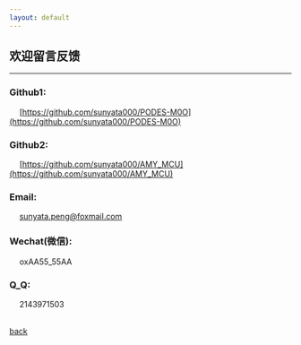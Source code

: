 ```yaml
---
layout: default
---
```


## 欢迎留言反馈

***
### Github1: 
&emsp; [https://github.com/sunyata000/PODES-M0O](https://github.com/sunyata000/PODES-M0O)
<br>

### Github2: 
&emsp; [https://github.com/sunyata000/AMY_MCU](https://github.com/sunyata000/AMY_MCU)
<br>

### Email: 
&emsp; [sunyata.peng@foxmail.com](mailto:sunyata.peng@foxmail.com?subject=Hello%20again) 
<br>

### Wechat(微信):
&emsp; oxAA55_55AA
<br>

### Q_Q:
&emsp; 2143971503
<br>
<br>


[back](https://sunyata000.github.io/index.html)
